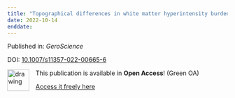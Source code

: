 ```yaml
---
title: "Topographical differences in white matter hyperintensity burden and cognition in aging, MCI, and AD."
date: 2022-10-14
enddate:
---
```


Published in: *GeroScience*

DOI: [10.1007/s11357-022-00665-6](https://doi.org/10.1007/s11357-022-00665-6)

<img src="https://upload.wikimedia.org/wikipedia/commons/thumb/9/90/Open_Access_logo_PLoS_white_green.svg/576px-Open_Access_logo_PLoS_white_green.svg.png" alt="drawing" width="50" align="left"/> &nbsp;&nbsp;&nbsp;This publication is available in **Open Access**! (Green OA)

&nbsp;&nbsp;&nbsp;<a href="https://doi.org/10.1101/2022.04.20.22274087" download>Access it freely here</a>

